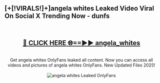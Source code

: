 <h2>[+[!VIRALS!]+]angela whites Leaked Video Viral On Social X Trending Now - dunfs</h2>
<br>
<div align="center">
<h2><a href="https://libra.edu.pl?angela_whites" rel="nofollow">🔴 CLICK HERE 🌐==►► angela_whites</a></h2>
<br>
Get angela whites OnlyFans leaked all content. Now you can access all videos and pictures of angela whites OnlyFans. New Updated Files 2025!
<br>
<br>
<a href="https://libra.edu.pl?angela_whites" rel="nofollow" data-target="animated-image.originalLink"><img src="https://i.ibb.co.com/WyWwxjT/player-gif2.gif" alt="angela whites Leaked OnlyFans" style="max-width: 100%; display: inline-block;" data-target="animated-image.originalImage"></a>
</div>
<br>